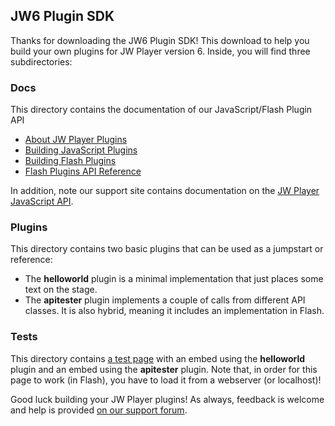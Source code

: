 ## JW6 Plugin SDK

Thanks for downloading the JW6 Plugin SDK! This download to help you build your own plugins for JW Player version 6. Inside, you will find three subdirectories:

### Docs

This directory contains the documentation of our JavaScript/Flash Plugin API

* [About JW Player Plugins](docs/plugins.md)
* [Building JavaScript Plugins](docs/plugins-js.md)
* [Building Flash Plugins](docs/plugins-flash.md)
* [Flash Plugins API Reference](docs/plugins-api.md)

In addition, note our support site contains documentation on the [JW Player JavaScript API](http://support.jwplayer.com/customer/portal/articles/1413074-javascript-api-quick-start).

### Plugins

This directory contains two basic plugins that can be used as a jumpstart or reference:

* The **helloworld** plugin is a minimal implementation that just places some text on the stage.
* The **apitester** plugin implements a couple of calls from different API classes. It is also hybrid, meaning it includes an implementation in Flash.


### Tests

This directory contains [a test page](tests) with an embed using the **helloworld** plugin and an embed using the **apitester** plugin. Note that, in order for this page to work (in Flash), you have to load it from a webserver (or localhost)!

Good luck building your JW Player plugins! As always, feedback is welcome and help is provided [on our support forum](http://support.jwplayer.com/customer/portal/topics/564475-javascript-api/questions).
